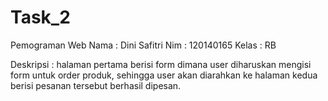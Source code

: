# Task_2
Pemograman Web
Nama : Dini Safitri
Nim : 120140165
Kelas : RB

Deskripsi :
halaman pertama berisi form dimana user diharuskan mengisi form untuk order produk, sehingga user akan diarahkan ke halaman kedua berisi pesanan tersebut berhasil dipesan.

